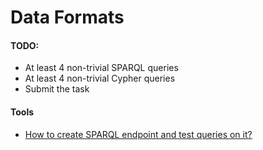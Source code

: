 # Data Formats

#### TODO:

- At least 4 non-trivial SPARQL queries
- At least 4 non-trivial Cypher queries
- Submit the task


#### Tools

- [How to create SPARQL endpoint and test queries on it?](https://nivedithakarmegam.wordpress.com/2019/03/07/how-to-create-and-query-a-sparql-endpoint/) 
